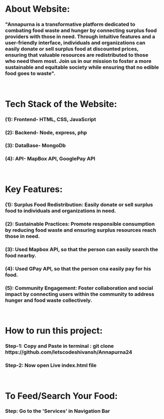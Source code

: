 <h1>About Website: </h1>
<h3>
"Annapurna is a transformative platform dedicated to combating food waste and hunger by connecting surplus food providers with those in need. Through intuitive features and a user-friendly interface, individuals and organizations can easily donate or sell surplus food at discounted prices, ensuring that valuable resources are redistributed to those who need them most. Join us in our mission to foster a more sustainable and equitable society while ensuring that no edible food goes to waste".</h3>
<br>

<h1>Tech Stack of the Website: </h1>
<h3>(1): Frontend- HTML, CSS, JavaScript</h3>
<h3>(2): Backend- Node, express, php</h3>
<h3>(3): DataBase- MongoDb</h3>
<h3>(4): API- MapBox API, GooglePay API</h3>
<br>

<h1>Key Features:</h1>
<h3>(1): Surplus Food Redistribution: Easily donate or sell surplus food to individuals and organizations in need.</h3>
<h3>(2): Sustainable Practices: Promote responsible consumption by reducing food waste and ensuring surplus resources reach those in need.</h3>
<h3>(3): Used Mapbox API, so that the person can easily search the food nearby.</h3>
<h3>(4): Used GPay API, so that the person cna easily pay for his food.</h3>
<h3>(5): Community Engagement: Foster collaboration and social impact by connecting users within the community to address hunger and food waste collectively.</h3>
<br>

<h1> How to run this project: </h1>
<h3>Step-1: Copy and Paste in terminal : git clone https://github.com/letscodeshivansh/Annapurna24 </h3>
<h3>Step-2: Now open Live index.html file </h3>
<br>

<h1>To Feed/Search Your Food:</h1>
<h3>Step: Go to the 'Services' in Navigation Bar </h3>
